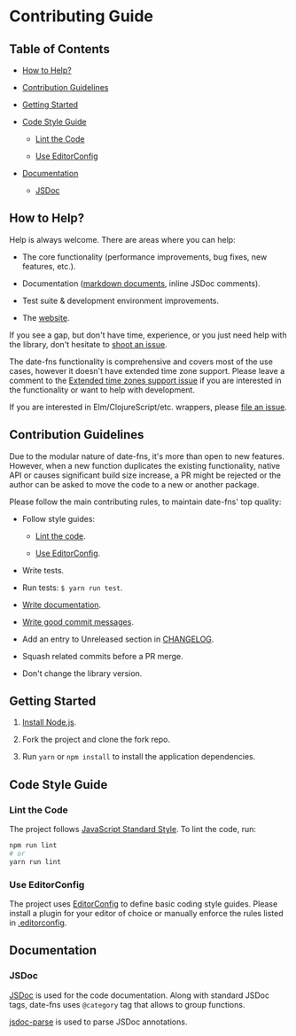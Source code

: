 # Contributing Guide

## Table of Contents

- [How to Help?](#how-to-help)

- [Contribution Guidelines](#contribution-guidelines)

- [Getting Started](#getting-started)

- [Code Style Guide](#code-style-guide)

  - [Lint the Code](#lint-the-code)

  - [Use EditorConfig](#use-editorconfig)

- [Documentation](#documentation)

  - [JSDoc](#jsdoc)

## How to Help?

Help is always welcome. There are areas where you can help:

- The core functionality (performance improvements, bug fixes,
  new features, etc.).

- Documentation ([markdown documents](https://github.com/date-fns/date-fns/search?l=markdown),
  inline JSDoc comments).

- Test suite & development environment improvements.

- The [website](https://github.com/date-fns/date-fns.org).

If you see a gap, but don't have time, experience, or you just need help
with the library, don't hesitate to [shoot an issue](https://github.com/date-fns/date-fns/issues/new).

The date-fns functionality is comprehensive and covers most of the use cases,
however it doesn't have extended time zone support. Please leave a comment
to the [Extended time zones support issue](https://github.com/date-fns/date-fns/issues/180)
if you are interested in the functionality or want to help with development.

If you are interested in Elm/ClojureScript/etc. wrappers,
please [file an issue](https://github.com/date-fns/date-fns/issues/new).

## Contribution Guidelines

Due to the modular nature of date-fns, it's more than open to new features.
However, when a new function duplicates the existing functionality, native API
or causes significant build size increase, a PR might be rejected or
the author can be asked to move the code to a new or another package.

Please follow the main contributing rules, to maintain date-fns' top quality:

- Follow style guides:

  - [Lint the code](#lint-the-code).

  - [Use EditorConfig](#use-editorconfig).

- Write tests.

- Run tests: `$ yarn run test`.

- [Write documentation](#documentation).

- [Write good commit messages].

- Add an entry to Unreleased section in [CHANGELOG].

- Squash related commits before a PR merge.

- Don't change the library version.

[Write good commit messages]: http://tbaggery.com/2008/04/19/a-note-about-git-commit-messages.html
[CHANGELOG]: https://github.com/date-fns/date-fns/blob/master/CHANGELOG.md

## Getting Started

1. [Install Node.js](https://nodejs.org/en/download).

2. Fork the project and clone the fork repo.

3. Run `yarn` or `npm install` to install the application dependencies.

## Code Style Guide

### Lint the Code

The project follows [JavaScript Standard Style]. To lint the code, run:

```bash
npm run lint
# or
yarn run lint
```

[JavaScript Standard Style]: http://standardjs.com/

### Use EditorConfig

The project uses [EditorConfig] to define basic coding style guides.
Please install a plugin for your editor of choice or manually enforce
the rules listed in [.editorconfig].

[EditorConfig]: http://editorconfig.org
[.editorconfig]: https://github.com/date-fns/date-fns.org/blob/master/.editorconfig

## Documentation

### JSDoc

[JSDoc](http://usejsdoc.org) is used for the code documentation. Along with
standard JSDoc tags, date-fns uses `@category` tag that allows
to group functions.

[jsdoc-parse](https://github.com/jsdoc2md/jsdoc-parse) is used to parse
JSDoc annotations.
